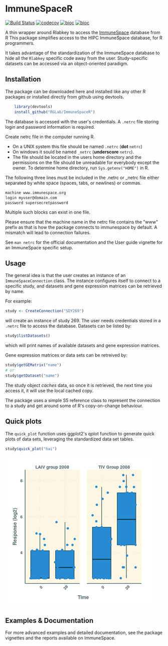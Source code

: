 ImmuneSpaceR
============

[![Build Status](https://travis-ci.org/RGLab/ImmuneSpaceR.svg?branch=master)](https://travis-ci.org/RGLab/ImmuneSpaceR)
[![codecov](https://codecov.io/gh/RGLab/ImmuneSpaceR/branch/master/graph/badge.svg)](https://codecov.io/gh/RGLab/ImmuneSpaceR/branch/master)
[![bioc](http://www.bioconductor.org/shields/downloads/ImmuneSpaceR.svg)](https://bioconductor.org/packages/stats/bioc/ImmuneSpaceR/) 
[![bioc](http://www.bioconductor.org/shields/years-in-bioc/ImmuneSpaceR.svg)](http://bioconductor.org/packages/devel/bioc/html/ImmuneSpaceR.html)

A thin wrapper around Rlabkey to access the [ImmuneSpace]("https://www.immunespace.org") database from R
This package simplifies access to the HIPC ImmuneSpace database, for R programmers.

It takes advantage of the standardization of the ImmuneSpace database to hide all the `Rlabkey` specific code away from the user.
Study-specific datasets can be accessed via an object-oriented paradigm.

## Installation
The package can be downloaded here and installed like any other R packages or installed directly from github using devtools.

```R
    library(devtools)
    install_github("RGLab/ImmuneSpaceR")
```

The database is accessed with the user's credentials. A `.netrc` file storing login and password information is required.

Create netrc file in the computer running R.

* On a UNIX system this file should be named `.netrc` (**dot** `netrc`) 
* On windows it sould be named `_netrc` (**underscore** `netrc`). 
* The file should be located in the users home directory and the permissions
on the file should be unreadable for everybody except the owner. To determine
home directory, run `Sys.getenv("HOME")` in R.

The following three lines must be included in the .netrc or _netrc file either
separated by white space (spaces, tabs, or newlines) or commas.

```
machine www.immunespace.org
login myuser@domain.com
password supersecretpassword
```

Multiple such blocks can exist in one file.

Please ensure that the machine name in the netrc file contains the "www" prefix 
as that is how the package connects to immunespace by default. A mismatch will 
lead to connection failures. 

See `man netrc` for the official documentation and the User guide vignette for an
ImmuneSpace specific setup.

## Usage
The general idea is that the user creates an instance of an `ImmuneSpaceConnection` class. 
The instance configures itself to connect to a specific study, and datasets and gene expression matrices can be retrieved by name.

For example:

```R
study <- CreateConnection("SDY269")
```

will create an instance of study 269.  The user needs credentials stored in a `.netrc` file to access the database. 
Datasets can be listed by:

```R
study$listDatasets()
```

which will print names of available datasets and gene expression matrices.

Gene expression matrices or data sets can be retreived by:

```R
study$getGEMatrix("name")
# or
study$getDataset("name")
```

The study object *caches* data, so once it is retrieved, the next time you access it, it will use the local cached copy. 

The package uses a simple S5 reference class to represent the connection to a study and get around some of R's copy-on-change behaviour.

## Quick plots

The `quick_plot` function uses ggplot2's qplot function to generate quick plots of data sets, leveraging the standardized data set tables. 

```R
study$quick_plot("hai")
```
![](./inst/img/qpHai.png)


## Examples & Documentation
For more advanced examples and detailed documentation, see the package vignettes
and the reports available on ImmuneSpace.
